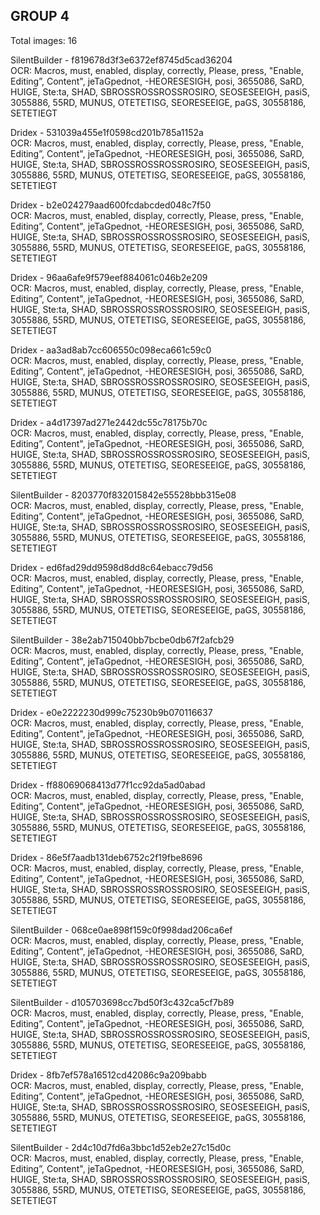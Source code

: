 ## GROUP 4
Total images: 16  

SilentBuilder - f819678d3f3e6372ef8745d5cad36204  
OCR: Macros, must, enabled, display, correctly, Please, press, "Enable, Editing”, Content", jeTaGpednot, -HEORESESIGH, posi, 3655086, SaRD, HUIGE, Ste:ta, SHAD, SBROSSROSSROSSROSIRO, SEOSESEEIGH, pasiS, 3055886, 55RD, MUNUS, OTETETISG, SEORESEEIGE, paGS, 30558186, SETETIEGT  

Dridex - 531039a455e1f0598cd201b785a1152a  
OCR: Macros, must, enabled, display, correctly, Please, press, "Enable, Editing”, Content", jeTaGpednot, -HEORESESIGH, posi, 3655086, SaRD, HUIGE, Ste:ta, SHAD, SBROSSROSSROSSROSIRO, SEOSESEEIGH, pasiS, 3055886, 55RD, MUNUS, OTETETISG, SEORESEEIGE, paGS, 30558186, SETETIEGT  

Dridex - b2e024279aad600fcdabcded048c7f50  
OCR: Macros, must, enabled, display, correctly, Please, press, "Enable, Editing”, Content", jeTaGpednot, -HEORESESIGH, posi, 3655086, SaRD, HUIGE, Ste:ta, SHAD, SBROSSROSSROSSROSIRO, SEOSESEEIGH, pasiS, 3055886, 55RD, MUNUS, OTETETISG, SEORESEEIGE, paGS, 30558186, SETETIEGT  

Dridex - 96aa6afe9f579eef884061c046b2e209  
OCR: Macros, must, enabled, display, correctly, Please, press, "Enable, Editing”, Content", jeTaGpednot, -HEORESESIGH, posi, 3655086, SaRD, HUIGE, Ste:ta, SHAD, SBROSSROSSROSSROSIRO, SEOSESEEIGH, pasiS, 3055886, 55RD, MUNUS, OTETETISG, SEORESEEIGE, paGS, 30558186, SETETIEGT  

Dridex - aa3ad8ab7cc606550c098eca661c59c0  
OCR: Macros, must, enabled, display, correctly, Please, press, "Enable, Editing”, Content", jeTaGpednot, -HEORESESIGH, posi, 3655086, SaRD, HUIGE, Ste:ta, SHAD, SBROSSROSSROSSROSIRO, SEOSESEEIGH, pasiS, 3055886, 55RD, MUNUS, OTETETISG, SEORESEEIGE, paGS, 30558186, SETETIEGT  

Dridex - a4d17397ad271e2442dc55c78175b70c  
OCR: Macros, must, enabled, display, correctly, Please, press, "Enable, Editing”, Content", jeTaGpednot, -HEORESESIGH, posi, 3655086, SaRD, HUIGE, Ste:ta, SHAD, SBROSSROSSROSSROSIRO, SEOSESEEIGH, pasiS, 3055886, 55RD, MUNUS, OTETETISG, SEORESEEIGE, paGS, 30558186, SETETIEGT  

SilentBuilder - 8203770f832015842e55528bbb315e08  
OCR: Macros, must, enabled, display, correctly, Please, press, "Enable, Editing”, Content", jeTaGpednot, -HEORESESIGH, posi, 3655086, SaRD, HUIGE, Ste:ta, SHAD, SBROSSROSSROSSROSIRO, SEOSESEEIGH, pasiS, 3055886, 55RD, MUNUS, OTETETISG, SEORESEEIGE, paGS, 30558186, SETETIEGT  

Dridex - ed6fad29dd9598d8dd8c64ebacc79d56  
OCR: Macros, must, enabled, display, correctly, Please, press, "Enable, Editing”, Content", jeTaGpednot, -HEORESESIGH, posi, 3655086, SaRD, HUIGE, Ste:ta, SHAD, SBROSSROSSROSSROSIRO, SEOSESEEIGH, pasiS, 3055886, 55RD, MUNUS, OTETETISG, SEORESEEIGE, paGS, 30558186, SETETIEGT  

SilentBuilder - 38e2ab715040bb7bcbe0db67f2afcb29  
OCR: Macros, must, enabled, display, correctly, Please, press, "Enable, Editing”, Content", jeTaGpednot, -HEORESESIGH, posi, 3655086, SaRD, HUIGE, Ste:ta, SHAD, SBROSSROSSROSSROSIRO, SEOSESEEIGH, pasiS, 3055886, 55RD, MUNUS, OTETETISG, SEORESEEIGE, paGS, 30558186, SETETIEGT  

Dridex - e0e2222230d999c75230b9b070116637  
OCR: Macros, must, enabled, display, correctly, Please, press, "Enable, Editing”, Content", jeTaGpednot, -HEORESESIGH, posi, 3655086, SaRD, HUIGE, Ste:ta, SHAD, SBROSSROSSROSSROSIRO, SEOSESEEIGH, pasiS, 3055886, 55RD, MUNUS, OTETETISG, SEORESEEIGE, paGS, 30558186, SETETIEGT  

Dridex - ff88069068413d77f1cc92da5ad0abad  
OCR: Macros, must, enabled, display, correctly, Please, press, "Enable, Editing”, Content", jeTaGpednot, -HEORESESIGH, posi, 3655086, SaRD, HUIGE, Ste:ta, SHAD, SBROSSROSSROSSROSIRO, SEOSESEEIGH, pasiS, 3055886, 55RD, MUNUS, OTETETISG, SEORESEEIGE, paGS, 30558186, SETETIEGT  

Dridex - 86e5f7aadb131deb6752c2f19fbe8696  
OCR: Macros, must, enabled, display, correctly, Please, press, "Enable, Editing”, Content", jeTaGpednot, -HEORESESIGH, posi, 3655086, SaRD, HUIGE, Ste:ta, SHAD, SBROSSROSSROSSROSIRO, SEOSESEEIGH, pasiS, 3055886, 55RD, MUNUS, OTETETISG, SEORESEEIGE, paGS, 30558186, SETETIEGT  

SilentBuilder - 068ce0ae898f159c0f998dad206ca6ef  
OCR: Macros, must, enabled, display, correctly, Please, press, "Enable, Editing”, Content", jeTaGpednot, -HEORESESIGH, posi, 3655086, SaRD, HUIGE, Ste:ta, SHAD, SBROSSROSSROSSROSIRO, SEOSESEEIGH, pasiS, 3055886, 55RD, MUNUS, OTETETISG, SEORESEEIGE, paGS, 30558186, SETETIEGT  

SilentBuilder - d105703698cc7bd50f3c432ca5cf7b89  
OCR: Macros, must, enabled, display, correctly, Please, press, "Enable, Editing”, Content", jeTaGpednot, -HEORESESIGH, posi, 3655086, SaRD, HUIGE, Ste:ta, SHAD, SBROSSROSSROSSROSIRO, SEOSESEEIGH, pasiS, 3055886, 55RD, MUNUS, OTETETISG, SEORESEEIGE, paGS, 30558186, SETETIEGT  

Dridex - 8fb7ef578a16512cd42086c9a209babb  
OCR: Macros, must, enabled, display, correctly, Please, press, "Enable, Editing”, Content", jeTaGpednot, -HEORESESIGH, posi, 3655086, SaRD, HUIGE, Ste:ta, SHAD, SBROSSROSSROSSROSIRO, SEOSESEEIGH, pasiS, 3055886, 55RD, MUNUS, OTETETISG, SEORESEEIGE, paGS, 30558186, SETETIEGT  

SilentBuilder - 2d4c10d7fd6a3bbc1d52eb2e27c15d0c  
OCR: Macros, must, enabled, display, correctly, Please, press, "Enable, Editing”, Content", jeTaGpednot, -HEORESESIGH, posi, 3655086, SaRD, HUIGE, Ste:ta, SHAD, SBROSSROSSROSSROSIRO, SEOSESEEIGH, pasiS, 3055886, 55RD, MUNUS, OTETETISG, SEORESEEIGE, paGS, 30558186, SETETIEGT  

